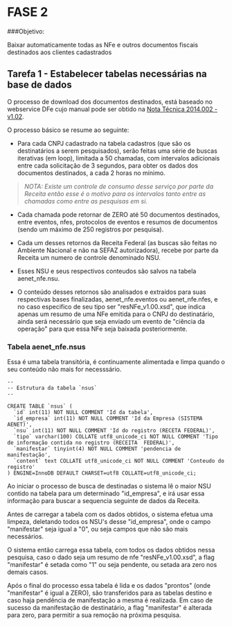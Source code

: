 # FASE 2

###Objetivo:

Baixar automaticamente todas as NFe e outros documentos fiscais destinados aos clientes cadastrados

## Tarefa 1 - Estabelecer tabelas necessárias na base de dados

O processo de download dos documentos destinados, está baseado no webservice DFe cujo manual pode ser obtido na [Nota Técnica 2014.002 - v1.02](https://www.nfe.fazenda.gov.br/portal/exibirArquivo.aspx?conteudo=VcEhGZODuo4=).

O processo básico se resume ao seguinte:

- Para cada CNPJ cadastrado na tabela cadastros (que são os destinatários a serem pesquisados), serão feitas uma série de buscas iterativas (em loop), limitada a 50 chamadas, com intervalos adicionais entre cada solicitação de 3 segundos, para obter os dados dos documentos destinados, a cada 2 horas no mínimo.

>*NOTA: Existe um controle de consumo desse serviço por parte da Receita então esse é o motivo para os intervalos tanto entre as chamadas como entre as pesquisas em si.*
 
- Cada chamada pode retornar de ZERO até 50 documentos destinados, entre eventos, nfes, protocolos de eventos e resumos de documentos (sendo um máximo de 250 registros por pesquisa).

- Cada um desses retornos da Receita Federal (as buscas são feitas no Ambiente Nacional e não na SEFAZ autorizadora), recebe por parte da Receita um numero de controle denominado NSU.

- Esses NSU e seus respectivos conteudos são salvos na tabela aenet_nfe.nsu.

- O conteúdo desses retornos são analisados e extraídos para suas respectivas bases finalizadas, aenet_nfe.eventos ou aenet_nfe.nfes, e no caso especifico de seu tipo ser "resNFe_v1.00.xsd", que indica apenas um resumo de uma NFe emitida para o CNPJ do destinatário, ainda será necessário que seja enviado um evento de "ciência da operação" para que essa NFe seja baixada posteriormente.


### Tabela aenet_nfe.nsus

Essa é uma tabela transitória, é continuamente alimentada e limpa quando o seu conteúdo não mais for necesssário. 

```mysql
--
-- Estrutura da tabela `nsus`
--

CREATE TABLE `nsus` (
  `id` int(11) NOT NULL COMMENT 'Id da tabela',
  `id_empresa` int(11) NOT NULL COMMENT 'Id da Empresa (SISTEMA AENET)',
  `nsu` int(11) NOT NULL COMMENT 'Id do registro (RECETA FEDERAL)',
  `tipo` varchar(100) COLLATE utf8_unicode_ci NOT NULL COMMENT 'Tipo de informação contida no registro (RECEITA  FEDERAL)',
  `manifestar` tinyint(4) NOT NULL COMMENT 'pendencia de manifestação',
  `content` text COLLATE utf8_unicode_ci NOT NULL COMMENT 'Conteudo do registro'
) ENGINE=InnoDB DEFAULT CHARSET=utf8 COLLATE=utf8_unicode_ci;
```
Ao iniciar o processo de busca de destinadas o sistema lê o maior NSU contido na tabela para um determinado "id_empresa", e irá usar essa informação para buscar a sequencia seguinte de dados da Receita.

Antes de carregar a tabela com os dados obtidos, o sistema efetua uma limpeza, deletando todos os NSU's desse "id_empresa", onde o campo "manifestar" seja igual a "0", ou seja campos que não são mais necessários.

O sistema então carrega essa tabela, com todos os dados obtidos nessa pesquisa, caso o dado seja um resumo de nfe "resNFe_v1.00.xsd", a flag "manifestar" é setada como "1" ou seja pendente, ou setada ara zero nos demais casos.

Após o final do processo essa tabela é lida e os dados "prontos" (onde "manifestar" é igual a ZERO), são transferidos para as tabelas destino e caso haja pendência de manifestação a mesma é realizada. Em caso de sucesso da manifestação de destinatário, a flag "manifestar" é alterada para zero, para permitir a sua remoção na próxima pesquisa.
